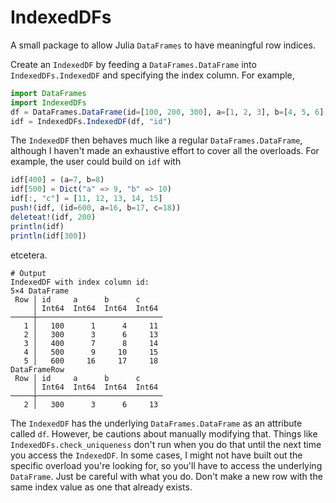 # IndexedDFs
A small package to allow Julia `DataFrames` to have meaningful row indices.  

Create an `IndexedDF` by feeding a `DataFrames.DataFrame` into `IndexedDFs.IndexedDF` and specifying the index column. For example,
```julia
import DataFrames
import IndexedDFs
df = DataFrames.DataFrame(id=[100, 200, 300], a=[1, 2, 3], b=[4, 5, 6])
idf = IndexedDFs.IndexedDF(df, "id")
```
The `IndexedDF` then behaves much like a regular `DataFrames.DataFrame`, although I haven't made an exhaustive effort to cover all the overloads. For example, the user could build on `idf` with
```julia
idf[400] = (a=7, b=8)
idf[500] = Dict("a" => 9, "b" => 10)
idf[:, "c"] = [11, 12, 13, 14, 15]
push!(idf, (id=600, a=16, b=17, c=18))
deleteat!(idf, 200)
println(idf)
println(idf[300])
```
etcetera.
```
# Output
IndexedDF with index column id:
5×4 DataFrame
 Row │ id     a      b      c     
     │ Int64  Int64  Int64  Int64 
─────┼────────────────────────────
   1 │   100      1      4     11
   2 │   300      3      6     13
   3 │   400      7      8     14
   4 │   500      9     10     15
   5 │   600     16     17     18
DataFrameRow
 Row │ id     a      b      c     
     │ Int64  Int64  Int64  Int64 
─────┼────────────────────────────
   2 │   300      3      6     13
```

The `IndexedDF` has the underlying `DataFrames.DataFrame` as an attribute called `df`. However, be cautions about manually modifying that. Things like `IndexedDFs.check_uniqueness` don't run when you do that until the next time you access the `IndexedDF`. In some cases, I might not have built out the specific overload you're looking for, so you'll have to access the underlying `DataFrame`. Just be careful with what you do. Don't make a new row with the same index value as one that already exists.
